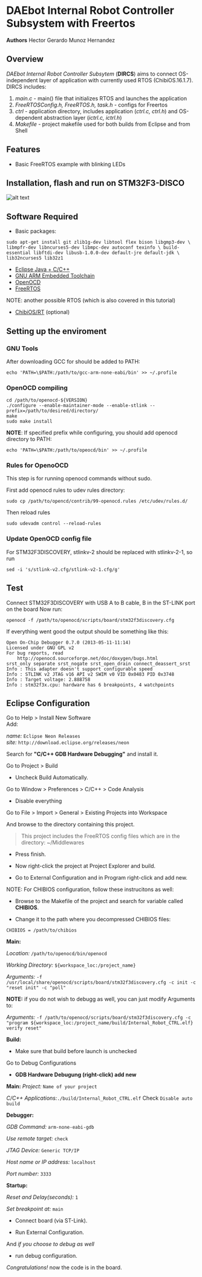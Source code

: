 # DAEbot Internal Robot Controller Subsystem with Freertos

**Authors**
Hector Gerardo Munoz Hernandez  

## Overview

*DAEbot Internal Robot Controller Subsytem* (**DIRCS**) aims to connect OS-independent layer of application with currently used RTOS (ChibiOS.16.1.7).
DIRCS includes:
1. *main.c* - main() file that initializes RTOS and launches the application
2. *FreeRTOSConfig.h, FreeRTOS.h, task.h* - configs for Freertos
3. *ctrl* - application directory, includes application (*ctrl.c, ctrl.h*) and OS-dependent abstraction layer (*ictrl.c, ictrl.h*)
4. *Makefile* - project makefile used for both builds from Eclipse and from Shell

## Features

- Basic FreeRTOS example with blinking LEDs

## Installation, flash and run on STM32F3-DISCO

![alt text](http://www.rlocman.ru/i/Image/2012/09/28/stm32f3discovery.jpg "STM32F3DISCOVERY!")

## Software Required

+ Basic packages:

`sudo apt-get install git zlib1g-dev libtool flex bison libgmp3-dev \  libmpfr-dev libncurses5-dev libmpc-dev autoconf texinfo \
build-essential libftdi-dev libusb-1.0.0-dev default-jre default-jdk \ lib32ncurses5 lib32z1`

+ [Eclipse Java + C/C++](https://eclipse.org/)  
+ [GNU ARM Embedded Toolchain](https://launchpad.net/gcc-arm-embedded)  
+ [OpenOCD](https://sourceforge.net/projects/openocd/files/openocd/0.10.0-rc1/)  
+ [FreeRTOS](https://www.freertos.org/a00104.html)

NOTE: another possible RTOS (which is also covered in this tutorial)
+ [ChibiOS/RT](https://sourceforge.net/projects/chibios/files/ChibiOS_RT%20stable/) (optional)


## Setting up the enviroment

### GNU Tools

After downloading GCC for should be added to PATH:

`echo 'PATH=\$PATH:/path/to/gcc-arm-none-eabi/bin' >> ~/.profile`

### OpenOCD compiling

`cd /path/to/openocd-${VERSION}`  
`./configure --enable-maintainer-mode --enable-stlink --prefix=/path/to/desired/directory/`  
`make`  
`sudo make install`  

**NOTE**: If specified prefix while configuring, you should add openocd directory to PATH:

`echo 'PATH=\$PATH:/path/to/opeocd/bin' >> ~/.profile`

### Rules for OpenoOCD

This step is for running openocd commands without sudo.

First add openocd rules to udev rules directory:

`sudo cp /path/to/opencd/contrib/99-openocd.rules /etc/udev/rules.d/`

Then reload rules

`sudo udevadm control --reload-rules`

### Update OpenOCD config file

For STM32F3DISCOVERY, stlinkv-2 should be replaced with stlinkv-2-1, so run

`sed -i 's/stlink-v2.cfg/stlink-v2-1.cfg/g'`

## Test

Connect STM32F3DISCOVERY with USB A to B cable, B in the ST-LINK port on the board
Now run:

`openocd -f /path/to/openocd/scripts/board/stm32f3discovery.cfg`

If everything went good the output should be something like this:

	Open On-Chip Debugger 0.7.0 (2013-05-11-11:14)
	Licensed under GNU GPL v2
	For bug reports, read
		http://openocd.sourceforge.net/doc/doxygen/bugs.html
	srst_only separate srst_nogate srst_open_drain connect_deassert_srst
	Info : This adapter doesn't support configurable speed
	Info : STLINK v2 JTAG v16 API v2 SWIM v0 VID 0x0483 PID 0x3748
	Info : Target voltage: 2.888758
	Info : stm32f3x.cpu: hardware has 6 breakpoints, 4 watchpoints


## Eclipse Configuration

Go to Help > Install New Software  
Add:

_name:_ `Eclipse Neon Releases`  
_site:_	`http://download.eclipse.org/releases/neon`

Search for **"C/C++ GDB Hardware Debugging"** and install it.

Go to Project > Build

+ Uncheck Build Automatically.

Go to Window > Preferences > C/C++ > Code Analysis

+ Disable everything


Go to File > Import > General > Existing Projects into Workspace

And browse to the directory containing this project.

> This project includes the FreeRTOS config files which are in the directory: ~/Middlewares


+ Press finish.


+ Now right-click the project at Project Explorer and build.


+ Go to External Configuration and in Program right-click and add new.

NOTE: For CHIBIOS configuration, follow these instrucitons as well:
+ Browse to the Makefile of the project and search for variable called **CHIBIOS**.

+ Change it to the path where you decompressed CHIBIOS files:

`CHIBIOS = /path/to/chibios`

**Main:**

_Location:_	`/path/to/openocd/bin/openocd`

_Working Directory:_ `${workspace_loc:/project_name}`

_Arguments:_ `-f /usr/local/share/openocd/scripts/board/stm32f3discovery.cfg -c init -c "reset init" -c "poll"`


**NOTE:** if you do not wish to debugg as well, you can just modify Arguments to:

_Arguments:_ `-f /path/to/openocd/scripts/board/stm32f3discovery.cfg -c "program ${workspace_loc:/project_name/build/Internal_Robot_CTRL.elf} verify reset"`

**Build:**


+ Make sure that build before launch is unchecked

Go to Debug Configurations

+ **GDB Hardware Debugung (right-click) add new**

**Main:**
_Project:_ `Name of your project`

_C/C++ Applications:_`./build/Internal_Robot_CTRL.elf`
 Check `Disable auto build`

**Debugger:**

_GDB Command:_	`arm-none-eabi-gdb`

_Use remote target:_ `check`

_JTAG Device:_	`Generic TCP/IP`

_Host name or IP address:_ `localhost`

_Port number:_ `3333`

**Startup:**

_Reset and Delay(seconds):_ `1`

_Set breakpoint at:_ `main`


+ Connect board (via ST-Link).

+ Run External Configuration.

And _if you choose to debug as well_

+ run debug configuration.

_Congratulations!_ now the code is in the board.
